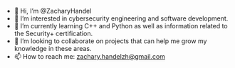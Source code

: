 - 👋 Hi, I’m @ZacharyHandel
- 👀 I’m interested in cybersecurity engineering and software development.
- 🌱 I’m currently learning C++ and Python as well as information related to the Security+ certification.
- 💞️ I’m looking to collaborate on projects that can help me grow my knowledge in these areas. 
- 📫 How to reach me: zachary.handelzh@gmail.com

<!---
ZacharyHandel/ZacharyHandel is a ✨ special ✨ repository because its `README.md` (this file) appears on your GitHub profile.
You can click the Preview link to take a look at your changes.
--->
